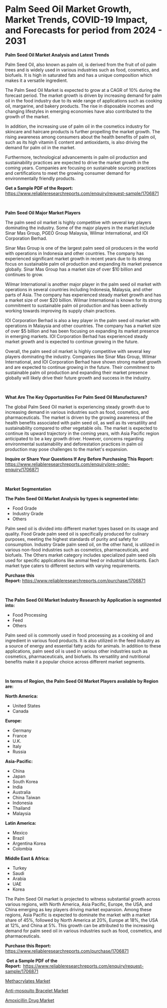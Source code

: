 <p><h1>Palm Seed Oil Market Growth, Market Trends, COVID-19 Impact, and Forecasts for period from 2024 - 2031</h1></p><p><strong>Palm Seed Oil Market Analysis and Latest Trends</strong></p>
<p><p>Palm Seed Oil, also known as palm oil, is derived from the fruit of oil palm trees and is widely used in various industries such as food, cosmetics, and biofuels. It is high in saturated fats and has a unique composition which makes it a versatile ingredient.</p><p>The Palm Seed Oil Market is expected to grow at a CAGR of 10% during the forecast period. The market growth is driven by increasing demand for palm oil in the food industry due to its wide range of applications such as cooking oil, margarine, and bakery products. The rise in disposable incomes and changing lifestyles in emerging economies have also contributed to the growth of the market.</p><p>In addition, the increasing use of palm oil in the cosmetics industry for skincare and haircare products is further propelling the market growth. The rising awareness among consumers about the health benefits of palm oil, such as its high vitamin E content and antioxidants, is also driving the demand for palm oil in the market.</p><p>Furthermore, technological advancements in palm oil production and sustainability practices are expected to drive the market growth in the coming years. Companies are focusing on sustainable sourcing practices and certifications to meet the growing consumer demand for environmentally friendly products.</p></p>
<p><strong>Get a Sample PDF of the Report:&nbsp;</strong> <a href="https://www.reliableresearchreports.com/enquiry/request-sample/1706871">https://www.reliableresearchreports.com/enquiry/request-sample/1706871</a></p>
<p>&nbsp;</p>
<p><strong>Palm Seed Oil Major Market Players</strong></p>
<p><p>The palm seed oil market is highly competitive with several key players dominating the industry. Some of the major players in the market include Sinar Mas Group, PGEO Group Malaysia, Wilmar International, and IOI Corporation Berhad.</p><p>Sinar Mas Group is one of the largest palm seed oil producers in the world with operations in Indonesia and other countries. The company has experienced significant market growth in recent years due to its strong focus on sustainable palm oil production and expanding its market presence globally. Sinar Mas Group has a market size of over $10 billion and continues to grow.</p><p>Wilmar International is another major player in the palm seed oil market with operations in several countries including Indonesia, Malaysia, and other parts of Asia. The company has experienced steady market growth and has a market size of over $20 billion. Wilmar International is known for its strong commitment to sustainable palm oil production and has been actively working towards improving its supply chain practices.</p><p>IOI Corporation Berhad is also a key player in the palm seed oil market with operations in Malaysia and other countries. The company has a market size of over $5 billion and has been focusing on expanding its market presence in emerging markets. IOI Corporation Berhad has experienced steady market growth and is expected to continue growing in the future.</p><p>Overall, the palm seed oil market is highly competitive with several key players dominating the industry. Companies like Sinar Mas Group, Wilmar International, and IOI Corporation Berhad have shown strong market growth and are expected to continue growing in the future. Their commitment to sustainable palm oil production and expanding their market presence globally will likely drive their future growth and success in the industry.</p></p>
<p>&nbsp;</p>
<p><strong>What Are The Key Opportunities For Palm Seed Oil Manufacturers?</strong></p>
<p><p>The global Palm Seed Oil market is experiencing steady growth due to increasing demand in various industries such as food, cosmetics, and pharmaceuticals. The market is driven by the growing awareness of the health benefits associated with palm seed oil, as well as its versatility and sustainability compared to other vegetable oils. The market is expected to continue its upward trajectory in the coming years, with Asia Pacific region anticipated to be a key growth driver. However, concerns regarding environmental sustainability and deforestation practices in palm oil production may pose challenges to the market's expansion.</p></p>
<p><strong>Inquire or Share Your Questions If Any Before Purchasing This Report:</strong> <a href="https://www.reliableresearchreports.com/enquiry/pre-order-enquiry/1706871">https://www.reliableresearchreports.com/enquiry/pre-order-enquiry/1706871</a></p>
<p>&nbsp;</p>
<p><strong>Market Segmentation</strong></p>
<p><strong>The Palm Seed Oil Market Analysis by types is segmented into:</strong></p>
<p><ul><li>Food Grade</li><li>Industry Grade</li><li>Others</li></ul></p>
<p><p>Palm seed oil is divided into different market types based on its usage and quality. Food Grade palm seed oil is specifically produced for culinary purposes, meeting the highest standards of purity and safety for consumption. Industry Grade palm seed oil, on the other hand, is utilized in various non-food industries such as cosmetics, pharmaceuticals, and biofuels. The Others market category includes specialized palm seed oils used for specific applications like animal feed or industrial lubricants. Each market type caters to different sectors with varying requirements.</p></p>
<p><strong>Purchase this Report:&nbsp;</strong><a href="https://www.reliableresearchreports.com/purchase/1706871">https://www.reliableresearchreports.com/purchase/1706871</a></p>
<p>&nbsp;</p>
<p><strong>The Palm Seed Oil Market Industry Research by Application is segmented into:</strong></p>
<p><ul><li>Food Processing</li><li>Feed</li><li>Others</li></ul></p>
<p><p>Palm seed oil is commonly used in food processing as a cooking oil and ingredient in various food products. It is also utilized in the feed industry as a source of energy and essential fatty acids for animals. In addition to these applications, palm seed oil is used in various other industries such as cosmetics, pharmaceuticals, and biofuels. Its versatility and nutritional benefits make it a popular choice across different market segments.</p></p>
<p>&nbsp;</p>
<p><strong>In terms of Region, the Palm Seed Oil Market Players available by Region are:</strong></p>
<p>
    <p> <strong> North America: </strong>
        <ul>
            <li>United States</li>
            <li>Canada</li>
        </ul>
        </p> 
    <p> <strong> Europe: </strong>
        <ul>
            <li>Germany</li>
            <li>France</li>
            <li>U.K.</li>
            <li>Italy</li>
            <li>Russia</li>
        </ul>
        </p> 
    <p> <strong> Asia-Pacific: </strong>
        <ul>
            <li>China</li>
            <li>Japan</li>
            <li>South Korea</li>
            <li>India</li>
            <li>Australia</li>
            <li>China Taiwan</li>
            <li>Indonesia</li>
            <li>Thailand</li>
            <li>Malaysia</li>
        </ul>
        </p> 
    <p> <strong> Latin America: </strong>
        <ul>
            <li>Mexico</li>
            <li>Brazil</li>
            <li>Argentina Korea</li>
            <li>Colombia</li>
        </ul>
        </p> 
    <p> <strong> Middle East & Africa: </strong>
        <ul>
            <li>Turkey</li>
            <li>Saudi</li>
            <li>Arabia</li>
            <li>UAE</li>
            <li>Korea</li>
        </ul>
    </p>
    </p>
<p><p>The Palm Seed Oil market is projected to witness substantial growth across various regions, with North America, Asia Pacific, Europe, the USA, and China emerging as key players driving market expansion. Among these regions, Asia Pacific is expected to dominate the market with a market share of 45%, followed by North America at 20%, Europe at 18%, the USA at 12%, and China at 5%. This growth can be attributed to the increasing demand for palm seed oil in various industries such as food, cosmetics, and pharmaceuticals.</p></p>
<p><strong>Purchase this Report: </strong><a href="https://www.reliableresearchreports.com/purchase/1706871">https://www.reliableresearchreports.com/purchase/1706871</a></p>
<p>&nbsp;<strong>Get a Sample PDF of the Report:&nbsp;&nbsp;</strong><a href="https://www.reliableresearchreports.com/enquiry/request-sample/1706871">https://www.reliableresearchreports.com/enquiry/request-sample/1706871</a></p>
<p><strong></strong></p>
<p><p><a href="https://github.com/nancykennedykellievqfqt2/Market-Research-Report-List-1/blob/main/methacrylates-market.md">Methacrylates Market</a></p><p><a href="https://view.publitas.com/reportprime-1/anti-mosquito-bracelet-market-size-share-trends-analysis-report-by-application-regional-outlook-competitive-strategies-and-segment-forecasts-2024-2031/">Anti-mosquito Bracelet Market</a></p><p><a href="https://view.publitas.com/reportprime-1/insights-into-amoxicillin-drug-market-size-analysing-market-share-trends-and-growth-from-2024-to-2031/">Amoxicillin Drug Market</a></p></p>